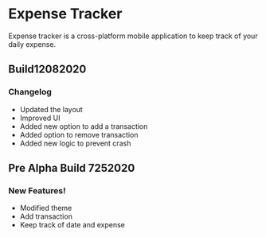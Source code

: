 # Expense Tracker



Expense tracker is a cross-platform mobile application to keep track of your daily expense.


##  Build12082020
###  Changelog
- Updated the layout
- Improved UI
-  Added new option to add a transaction
- Added option to remove transaction
- Added new logic to prevent crash


## Pre Alpha Build 7252020
### New Features!

  - Modified theme
  - Add transaction
  - Keep track of date and expense